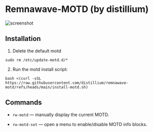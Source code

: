 # Remnawave-MOTD (by distillium)

![screenshot](screenshot.png)

## Installation
1. Delete the default motd
```
sudo rm /etc/update-motd.d/*
```
2. Run the motd install script: 
```
bash <(curl -sSL https://raw.githubusercontent.com/distillium/remnawave-motd/refs/heads/main/install-motd.sh)
```
## Commands

- `rw-motd` — manually display the current MOTD.

- `rw-motd-set` — open a menu to enable/disable MOTD info blocks.
